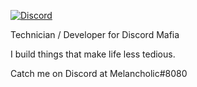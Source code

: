 [![Discord](https://img.shields.io/discord/648663810772697089.svg?label=&logo=discord&logoColor=ffffff&color=7389D8&labelColor=6A7EC2)](https://discord.gg/social-deduction)

Technician / Developer for Discord Mafia

I build things that make life less tedious.

Catch me on Discord at Melancholic#8080
